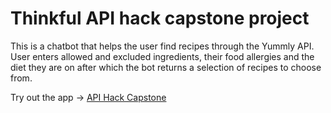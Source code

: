 # Thinkful API hack capstone project

This is a chatbot that helps the user find recipes through the Yummly API. User enters allowed and excluded ingredients, their food allergies and the diet they are on after which the bot returns a selection of recipes to choose from.

Try out the app -> 
[API Hack Capstone](https://getrecipe.paancrafts.com/)